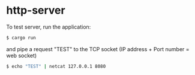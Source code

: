 # http-server

To test server, run the application:

```bash
$ cargo run
```

and pipe a request "TEST" to the TCP socket (IP address + Port number = web socket) 
```bash
$ echo "TEST" | netcat 127.0.0.1 8080
```